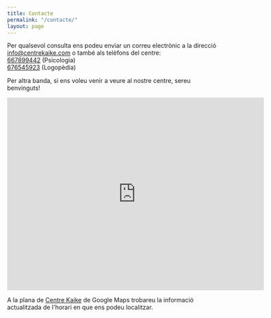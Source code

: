 ```yaml
---
title: Contacte
permalink: "/contacte/"
layout: page
---
```


Per qualsevol consulta ens podeu enviar un correu electrònic a la direcció <a href="mailto:info@centrekaike.com">info@centrekaike.com</a> o també als telèfons del centre:<br>
<a href="tel:667899442">667899442</a> (Psicologia)<br>
<a href="tel:676545923">676545923</a> (Logopèdia)


Per altra banda, si ens voleu venir a veure al nostre centre, sereu benvinguts!
<div class="row">
  <iframe src="https://www.google.com/maps/embed?pb=!1m18!1m12!1m3!1d746.4815711754061!2d2.1081594292348043!3d41.549193298703145!2m3!1f0!2f0!3f0!3m2!1i1024!2i768!4f13.1!3m3!1m2!1s0x12a495309f8f646b%3A0x15d080ba42f37169!2sKaike%20Psicologia%20i%20Logop%C3%A8dia!5e0!3m2!1ses!2ses!4v1586926330275!5m2!1ses!2ses" width="600" height="450" frameborder="0" style="border:0;" allowfullscreen="" aria-hidden="false" tabindex="0"></iframe>
</div>

A la plana de <a href="https://goo.gl/maps/bkxB7uPy4warFyWn6">Centre Kaike</a> de Google Maps trobareu la informació actualitzada de l'horari en que ens podeu localitzar.
